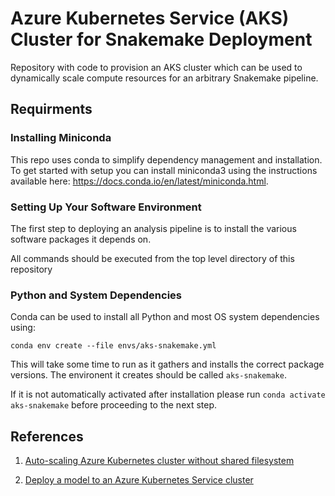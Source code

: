 # Azure Kubernetes Service (AKS) Cluster for Snakemake Deployment

Repository with code to provision an AKS cluster which can be used to
dynamically scale compute resources for an arbitrary Snakemake pipeline.

## Requirments

### Installing Miniconda

This repo uses conda to simplify dependency management and installation.
To get started with setup you can install miniconda3 using the instructions available here: https://docs.conda.io/en/latest/miniconda.html.
### Setting Up Your Software Environment

The first step to deploying an analysis pipeline is to install the various
software packages it depends on.

All commands should be executed from the top level directory of this repository

### Python and System Dependencies

Conda can be used to install all Python and most OS system dependencies using:

```
conda env create --file envs/aks-snakemake.yml
```

This will take some time to run as it gathers and installs the correct package versions. The environent it creates should be called `aks-snakemake`.

If it is not automatically activated after installation please run
`conda activate aks-snakemake` before proceeding to the next step.

## References

1. [Auto-scaling Azure Kubernetes cluster without shared filesystem](https://snakemake.readthedocs.io/en/stable/executor_tutorial/azure_aks.html)

2. [Deploy a model to an Azure Kubernetes Service cluster](https://docs.microsoft.com/en-us/azure/machine-learning/how-to-deploy-azure-kubernetes-service?tabs=python)